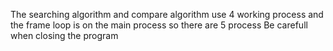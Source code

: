 The searching algorithm and compare algorithm use 4 working process and the frame loop is on the main process
so there are 5 process
Be carefull when closing the program
